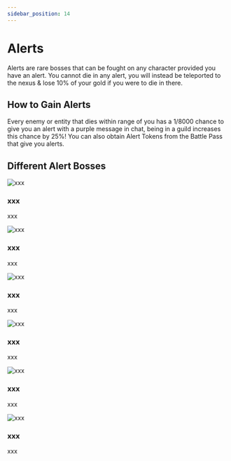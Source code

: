 ```yaml
---
sidebar_position: 14
---
```


# Alerts
Alerts are rare bosses that can be fought on any character provided you have an alert. You cannot die in any alert, you will instead be teleported to the nexus & lose 10% of your gold if you were to die in there.

## How to Gain Alerts
Every enemy or entity that dies within range of you has a 1/8000 chance to give you an alert with a purple message in chat, being in a guild increases this chance by 25%! You can also obtain Alert Tokens from the Battle Pass that give you alerts.


## Different Alert Bosses

![xxx]()
### xxx
xxx

![xxx]()
### xxx
xxx

![xxx]()
### xxx
xxx

![xxx]()
### xxx
xxx

![xxx]()
### xxx
xxx

![xxx]()
### xxx
xxx
